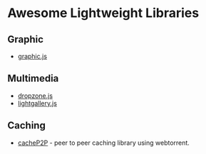 # Awesome Lightweight Libraries

## Graphic
- [graphic.js](http://www.graphicjs.org)

## Multimedia

- [dropzone.js](http://www.dropzonejs.com/)
- [lightgallery.js](https://sachinchoolur.github.io/lightgallery.js/)

## Caching

- [cacheP2P](https://github.com/guerrerocarlos/CacheP2P) - peer to peer caching library using webtorrent.
